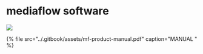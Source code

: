 # mediaflow software

![](../.gitbook/assets/mf-com-setups.jpg)

{% file src="../.gitbook/assets/mf-product-manual.pdf" caption="MANUAL " %}



